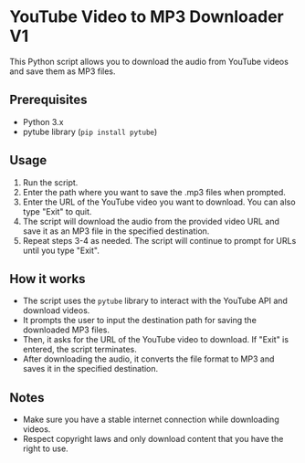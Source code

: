# YouTube Video to MP3 Downloader V1

This Python script allows you to download the audio from YouTube videos and save them as MP3 files.

## Prerequisites
- Python 3.x
- pytube library (`pip install pytube`)

## Usage
1. Run the script.
2. Enter the path where you want to save the .mp3 files when prompted.
3. Enter the URL of the YouTube video you want to download. You can also type "Exit" to quit.
4. The script will download the audio from the provided video URL and save it as an MP3 file in the specified destination.
5. Repeat steps 3-4 as needed. The script will continue to prompt for URLs until you type "Exit".

## How it works
- The script uses the `pytube` library to interact with the YouTube API and download videos.
- It prompts the user to input the destination path for saving the downloaded MP3 files.
- Then, it asks for the URL of the YouTube video to download. If "Exit" is entered, the script terminates.
- After downloading the audio, it converts the file format to MP3 and saves it in the specified destination.

## Notes
- Make sure you have a stable internet connection while downloading videos.
- Respect copyright laws and only download content that you have the right to use.

